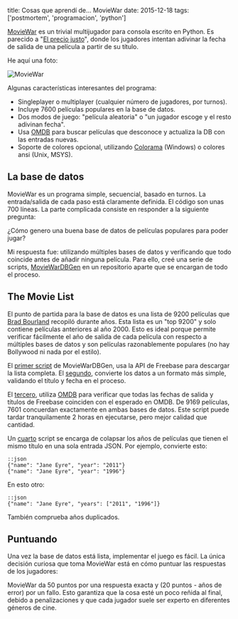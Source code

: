 title: Cosas que aprendí de... MovieWar
date: 2015-12-18
tags: ['postmortem', 'programacion', 'python']


[MovieWar][] es un trivial multijugador para consola escrito en Python. Es parecido
a "[El precio justo][]", donde los jugadores intentan adivinar la fecha de salida
de una película a partir de su título.

He aquí una foto:

<img src="{{ url_static('16.png') }}" alt="MovieWar">

[MovieWar]: https://github.com/Beluki/MovieWar
[El precio justo]: https://es.wikipedia.org/wiki/The_Price_is_Right

Algunas características interesantes del programa:

* Singleplayer o multiplayer (cualquier número de jugadores, por turnos).
* Incluye 7600 películas populares en la base de datos.
* Dos modos de juego: "película aleatoria" o "un jugador escoge y el resto adivinan fecha".
* Usa [OMDB][] para buscar películas que desconoce y actualiza la DB con las entradas nuevas.
* Soporte de colores opcional, utilizando [Colorama][] (Windows) o colores ansi (Unix, MSYS).

[OMDB]: http://www.omdbapi.com
[Colorama]: https://pypi.python.org/pypi/colorama

## La base de datos

MovieWar es un programa simple, secuencial, basado en turnos. La entrada/salida
de cada paso está claramente definida. El código son unas 700 líneas. La parte
complicada consiste en responder a la siguiente pregunta:

¿Cómo genero una buena base de datos de películas populares para poder jugar?

Mi respuesta fue: utilizando múltiples bases de datos y verificando que todo
coincide antes de añadir ninguna película. Para ello, creé una serie de scripts,
[MovieWarDBGen][] en un repositorio aparte que se encargan de todo el proceso.

[MovieWarDBGen]: https://github.com/Beluki/MovieWarDBGen

## The Movie List

El punto de partida para la base de datos es una lista de 9200 películas que
[Brad Bourland][] recopiló durante años. Esta lista es un "top 9200" y solo
contiene películas anteriores al año 2000. Esto es ideal porque permite verificar
fácilmente el año de salida de cada película con respecto a múltiples bases de datos
y  son películas razonablemente populares (no hay Bollywood ni nada por el estilo).

[Brad Bourland]: http://www.nytimes.com/2010/04/18/movies/18bourland.html?_r=1

El [primer script][] de MovieWarDBGen, usa la API de Freebase para descargar la lista
completa. El [segundo][], convierte los datos a un formato más simple, validando el título
y fecha en el proceso.

El [tercero][], utiliza [OMDB][] para verificar que todas las fechas de salida y títulos
de Freebase coinciden con el esperado en OMDB. De 9169 películas, 7601 concuerdan exactamente
en ambas bases de datos. Este script puede tardar tranquilamente 2 horas en ejecutarse, pero
mejor calidad que cantidad.

Un [cuarto][] script se encarga de colapsar los años de películas que tienen el mismo título
en una sola entrada JSON. Por ejemplo, convierte esto:

    ::json
    {"name": "Jane Eyre", "year": "2011"}
    {"name": "Jane Eyre", "year": "1996"}

En esto otro:

    ::json
    {"name": "Jane Eyre", "years": ["2011", "1996"]}

También comprueba años duplicados.

[primer script]: https://github.com/Beluki/MovieWarDBGen/blob/master/Source/00%20download%20freebase.py
[segundo]: https://github.com/Beluki/MovieWarDBGen/blob/master/Source/01%20convert%20freebase.py
[tercero]: https://github.com/Beluki/MovieWarDBGen/blob/master/Source/02%20match%20omdb.py
[cuarto]: https://github.com/Beluki/MovieWarDBGen/blob/master/Source/03%20collapse%20years.py

## Puntuando

Una vez la base de datos está lista, implementar el juego es fácil.
La única decisión curiosa que toma MovieWar está en cómo puntuar las respuestas
de los jugadores:

MovieWar da 50 puntos por una respuesta exacta y (20 puntos - años de error) por un fallo.
Esto garantiza que la cosa esté un poco reñida al final, debido a penalizaciones
y que cada jugador suele ser experto en diferentes géneros de cine.

